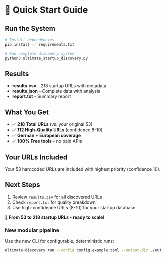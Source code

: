 # 🚀 Quick Start Guide

## Run the System

```bash
# Install dependencies
pip install -r requirements.txt

# Run complete discovery system
python3 ultimate_startup_discovery.py
```

## Results

- **results.csv** - 218 startup URLs with metadata
- **results.json** - Complete data with analysis  
- **report.txt** - Summary report

## What You Get

- ✅ **218 Total URLs** (vs. your original 53)
- ✅ **112 High-Quality URLs** (confidence 8-10)
- ✅ **German + European coverage**
- ✅ **100% Free tools** - no paid APIs

## Your URLs Included

Your 53 hardcoded URLs are included with highest priority (confidence 10).

## Next Steps

1. Review `results.csv` for all discovered URLs
2. Check `report.txt` for quality breakdown
3. Use high-confidence URLs (8-10) for your startup database

**🎯 From 53 to 218 startup URLs - ready to scale!**

### New modular pipeline

Use the new CLI for configurable, deterministic runs:

```bash
ultimate-discovery run --config config.example.toml --output-dir ./out
```